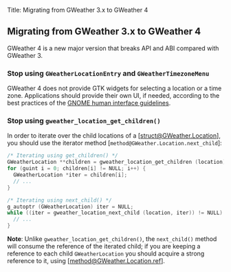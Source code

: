 Title: Migrating from GWeather 3.x to GWeather 4

## Migrating from GWeather 3.x to GWeather 4

GWeather 4 is a new major version that breaks API and ABI compared with
GWeather 3.

### Stop using `GWeatherLocationEntry` and `GWeatherTimezoneMenu`

GWeather 4 does not provide GTK widgets for selecting a location or a time
zone. Applications should provide their own UI, if needed, according to the
best practices of the [GNOME human interface
guidelines](https://developer.gnome.org/hig/).

### Stop using `gweather_location_get_children()`

In order to iterate over the child locations of a [struct@GWeather.Location],
you should use the iterator method [`method@GWeather.Location.next_child`]:

```c
/* Iterating using get_children() */
GWeatherLocation **children = gweather_location_get_children (location);
for (guint i = 0; children[i] != NULL; i++) {
  GWeatherLocation *iter = children[i];
  // ...
}

/* Iterating using next_child() */
g_autoptr (GWeatherLocation) iter = NULL;
while ((iter = gweather_location_next_child (location, iter)) != NULL) {
  // ...
}
```

**Note**: Unlike `gweather_location_get_children()`, the `next_child()`
method will consume the reference of the iterated child; if you are keeping
a reference to each child `GWeatherLocation` you should acquire a strong
reference to it, using [method@GWeather.Location.ref].
